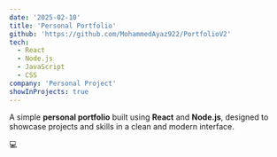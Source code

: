 ```yaml
---
date: '2025-02-10'
title: 'Personal Portfolio'
github: 'https://github.com/MohammedAyaz922/PortfolioV2'
tech:
  - React
  - Node.js
  - JavaScript
  - CSS
company: 'Personal Project'
showInProjects: true
---
```


A simple **personal portfolio** built using **React** and **Node.js**, designed to showcase projects and skills in a clean and modern interface.

💻
